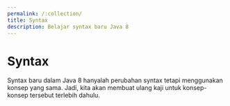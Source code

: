 ```yaml
---
permalink: /:collection/
title: Syntax
description: Belajar syntax baru Java 8
---
```


# Syntax

Syntax baru dalam Java 8 hanyalah perubahan syntax tetapi menggunakan konsep
yang sama. Jadi, kita akan membuat ulang kaji untuk konsep-konsep tersebut
terlebih dahulu.
